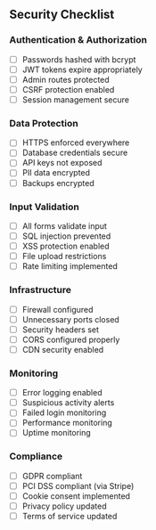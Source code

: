 ## Security Checklist

### Authentication & Authorization
- [ ] Passwords hashed with bcrypt
- [ ] JWT tokens expire appropriately
- [ ] Admin routes protected
- [ ] CSRF protection enabled
- [ ] Session management secure

### Data Protection
- [ ] HTTPS enforced everywhere
- [ ] Database credentials secure
- [ ] API keys not exposed
- [ ] PII data encrypted
- [ ] Backups encrypted

### Input Validation
- [ ] All forms validate input
- [ ] SQL injection prevented
- [ ] XSS protection enabled
- [ ] File upload restrictions
- [ ] Rate limiting implemented

### Infrastructure
- [ ] Firewall configured
- [ ] Unnecessary ports closed
- [ ] Security headers set
- [ ] CORS configured properly
- [ ] CDN security enabled

### Monitoring
- [ ] Error logging enabled
- [ ] Suspicious activity alerts
- [ ] Failed login monitoring
- [ ] Performance monitoring
- [ ] Uptime monitoring

### Compliance
- [ ] GDPR compliant
- [ ] PCI DSS compliant (via Stripe)
- [ ] Cookie consent implemented
- [ ] Privacy policy updated
- [ ] Terms of service updated